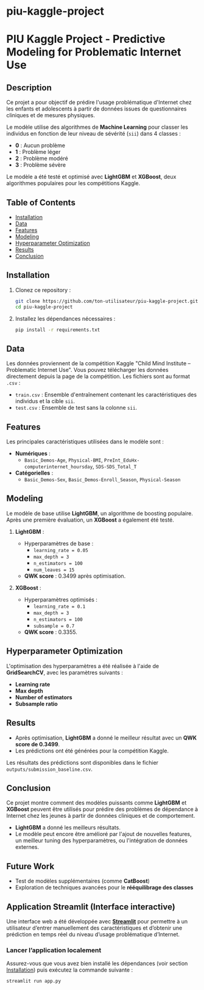 # piu-kaggle-project
# **PIU Kaggle Project - Predictive Modeling for Problematic Internet Use**

## **Description**
Ce projet a pour objectif de prédire l'usage problématique d'Internet chez les enfants et adolescents à partir de données issues de questionnaires cliniques et de mesures physiques.

Le modèle utilise des algorithmes de **Machine Learning** pour classer les individus en fonction de leur niveau de sévérité (`sii`) dans 4 classes :
- **0** : Aucun problème
- **1** : Problème léger
- **2** : Problème modéré
- **3** : Problème sévère

Le modèle a été testé et optimisé avec **LightGBM** et **XGBoost**, deux algorithmes populaires pour les compétitions Kaggle.

## **Table of Contents**
- [Installation](#installation)
- [Data](#data)
- [Features](#features)
- [Modeling](#modeling)
- [Hyperparameter Optimization](#hyperparameter-optimization)
- [Results](#results)
- [Conclusion](#conclusion)

## **Installation**
1. Clonez ce repository :
    ```bash
    git clone https://github.com/ton-utilisateur/piu-kaggle-project.git
    cd piu-kaggle-project
    ```

2. Installez les dépendances nécessaires :
    ```bash
    pip install -r requirements.txt
    ```

## **Data**
Les données proviennent de la compétition Kaggle "Child Mind Institute – Problematic Internet Use". 
Vous pouvez télécharger les données directement depuis la page de la compétition. Les fichiers sont au format `.csv` :
- `train.csv` : Ensemble d'entraînement contenant les caractéristiques des individus et la cible `sii`.
- `test.csv` : Ensemble de test sans la colonne `sii`.

## **Features**
Les principales caractéristiques utilisées dans le modèle sont :
- **Numériques** :
  - `Basic_Demos-Age`, `Physical-BMI`, `PreInt_EduHx-computerinternet_hoursday`, `SDS-SDS_Total_T`
- **Catégorielles** :
  - `Basic_Demos-Sex`, `Basic_Demos-Enroll_Season`, `Physical-Season`

## **Modeling**
Le modèle de base utilise **LightGBM**, un algorithme de boosting populaire. Après une première évaluation, un **XGBoost** a également été testé.

1. **LightGBM** :
   - Hyperparamètres de base :
     - `learning_rate = 0.05`
     - `max_depth = 3`
     - `n_estimators = 100`
     - `num_leaves = 15`
   - **QWK score** : 0.3499 après optimisation.

2. **XGBoost** :
   - Hyperparamètres optimisés :
     - `learning_rate = 0.1`
     - `max_depth = 3`
     - `n_estimators = 100`
     - `subsample = 0.7`
   - **QWK score** : 0.3355.

## **Hyperparameter Optimization**
L'optimisation des hyperparamètres a été réalisée à l'aide de **GridSearchCV**, avec les paramètres suivants :
- **Learning rate**
- **Max depth**
- **Number of estimators**
- **Subsample ratio**

## **Results**
- Après optimisation, **LightGBM** a donné le meilleur résultat avec un **QWK score de 0.3499**.
- Les prédictions ont été générées pour la compétition Kaggle.

Les résultats des prédictions sont disponibles dans le fichier `outputs/submission_baseline.csv`.

## **Conclusion**
Ce projet montre comment des modèles puissants comme **LightGBM** et **XGBoost** peuvent être utilisés pour prédire des problèmes de dépendance à Internet chez les jeunes à partir de données cliniques et de comportement.

- **LightGBM** a donné les meilleurs résultats.
- Le modèle peut encore être amélioré par l'ajout de nouvelles features, un meilleur tuning des hyperparamètres, ou l'intégration de données externes.

## **Future Work**
- Test de modèles supplémentaires (comme **CatBoost**)
- Exploration de techniques avancées pour le **rééquilibrage des classes**

## Application Streamlit (Interface interactive)

Une interface web a été développée avec [**Streamlit**](https://streamlit.io/) pour permettre à un utilisateur d’entrer manuellement des caractéristiques et d’obtenir une prédiction en temps réel du niveau d’usage problématique d’Internet.

###  Lancer l’application localement

Assurez-vous que vous avez bien installé les dépendances (voir section [Installation](#installation)) puis exécutez la commande suivante :

```bash
streamlit run app.py

